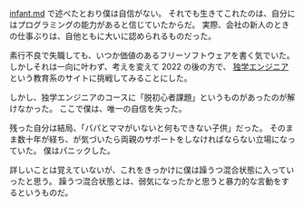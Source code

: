 [infant.md](infant.md) で述べたとおり僕は自信がない。
それでも生きてこれたのは、自分にはプログラミングの能力があると信じていたからだ。
実際、会社の新人のときの仕事ぶりは、自他ともに大いに認められるものだった。

素行不良で失職しても、いつか価値のあるフリーソフトウェアを書く気でいた。
しかしそれは一向に叶わず、考えを変えて 2022 の後の方で、
[独学エンジニア](https://dokugaku-engineer.com/)
という教育系のサイトに挑戦してみることにした。

しかし、独学エンジニアのコースに「脱初心者課題」というものがあったのが解けなかった。
ここで僕は、唯一の自信を失った。

残った自分は結局、「パパとママがいないと何もできない子供」だった。
そのまま数十年が経ち、が気づいたら両親のサポートをしなければならない立場になっていた。
僕はパニックした。

詳しいことは覚えていないが、これをきっかけに僕は躁うつ混合状態に入っていったと思う。
躁うつ混合状態とは、弱気になったかと思うと暴力的な言動をするというものだ。